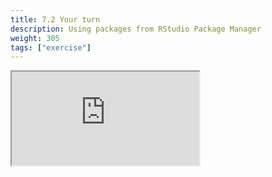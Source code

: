 ```yaml
---
title: 7.2 Your turn
description: Using packages from RStudio Package Manager
weight: 305
tags: ["exercise"]
---
```


<!-- source: <a href="https://colorado.rstudio.com/rsc/pro-admin-training/using-rspm-packages-exercise" target="_blank">colorado.rstudio.com/rsc/pro-admin-training/using-rspm-packages-exercise</a> -->

<script src="/js/iframeResizer.min.js" type="text/javascript"></script>

<div class="responsive-container-learnr">

  <div class="animated-r-wrapper">
    <div class="animated-r-vertical">
      <div class="animated-r-circle"></div>
    </div>
    <div class="animated-r-diagonal"></div>
  </div>

  <iframe id="learnr_iframe"
    src="https://colorado.rstudio.com/rsc/pro-admin-training/using-rspm-packages-exercise" 
    gesture="media"  allowfullscreen
    scrolling="yes">
  </iframe>
</div>

<script>
  iFrameResize({ checkOrigin: 'https://colorado.rstudio.com/rsc/' , log: false }, '#learnr_iframe')
</script>


